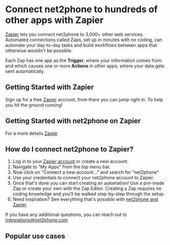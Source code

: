 # Connect net2phone to hundreds of other apps with Zapier

[Zapier](https://zapier.com/apps/net2phone/integrations) lets you connect net2phone to 3,000+ other web services. Automated connections called Zaps, set up in minutes with no coding, can automate your day-to-day tasks and build workflows between apps that otherwise wouldn't be possible.

Each Zap has one app as the **Trigger**, where your information comes from and which causes one or more **Actions** in other apps, where your data gets sent automatically.

## Getting Started with Zapier

Sign up for a free [Zapier](https://zapier.com/apps/net2phone/integrations) account, from there you can jump right in. To help you hit the ground running!

## Getting Started with net2phone on Zapier

For a more details [Zapier](https://zapier.com/help/doc/how-to-get-started-with-net2phone-on-zapier)

## How do I connect net2phone to Zapier?

1. Log in to your [Zapier account](https://zapier.com/sign-up) or create a new account.
1. Navigate to "My Apps" from the top menu bar.
1. Now click on "Connect a new account..." and search for "net2phone"
1. Use your credentials to connect your net2phone account to Zapier.
1. Once that's done you can start creating an automation! Use a pre-made Zap or create your own with the Zap Editor. Creating a Zap requires no coding knowledge and you'll be walked step-by-step through the setup.
1. Need inspiration? See everything that's possible with [net2phone and Zapier](https://zapier.com/apps/net2phone/integrations).

If you have any additional questions, you can reach out to [integrations@net2phone.com](mailto:integrations@net2phone.com)

## Popular use cases

[comment]: <> (script: {"name": "zapier", "url": "https://zapier.com/apps/embed/widget.js?services=net2phone&limit=6&theme=THEME&html_id=ID"})
